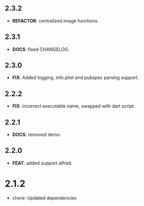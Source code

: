## 2.3.2

 - **REFACTOR**: centralized image functions.

## 2.3.1

 - **DOCS**: fixed CHANGELOG.

## 2.3.0

 - **FIX**: Added logging, info.plist and pubspec parsing support.

## 2.2.2

 - **FIX**: incorrect executable name, swapped with dart script.

## 2.2.1

 - **DOCS**: removed demo.

## 2.2.0

 - **FEAT**: added support alfred.

# 2.1.2

- chore: Updated dependencies